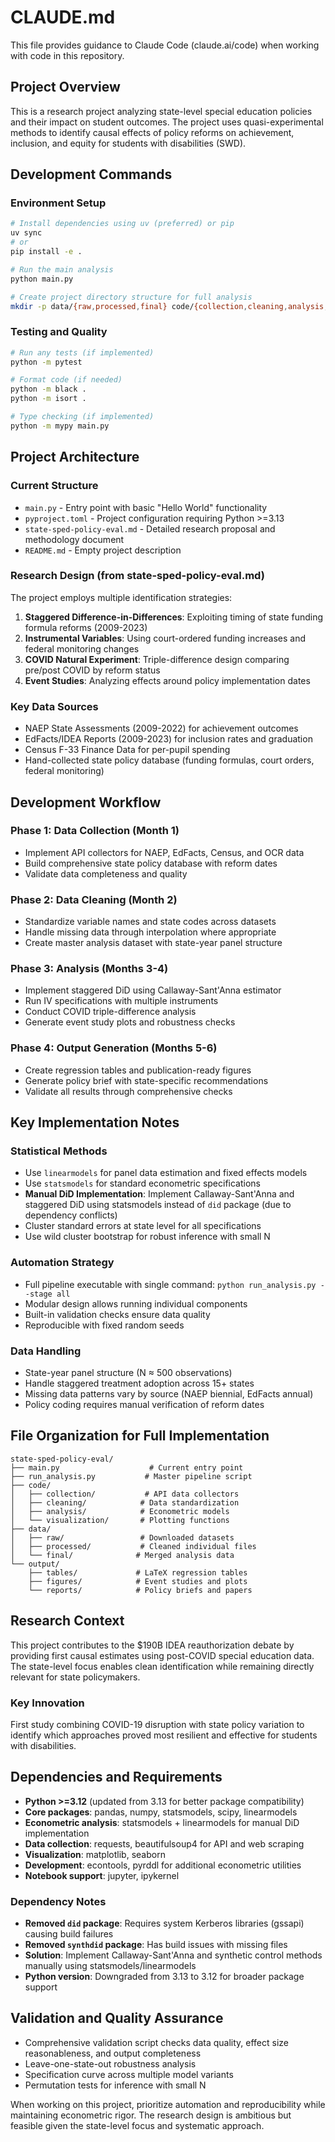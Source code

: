 # CLAUDE.md

This file provides guidance to Claude Code (claude.ai/code) when working with code in this repository.

## Project Overview

This is a research project analyzing state-level special education policies and their impact on student outcomes. The project uses quasi-experimental methods to identify causal effects of policy reforms on achievement, inclusion, and equity for students with disabilities (SWD).

## Development Commands

### Environment Setup
```bash
# Install dependencies using uv (preferred) or pip
uv sync
# or
pip install -e .

# Run the main analysis
python main.py

# Create project directory structure for full analysis
mkdir -p data/{raw,processed,final} code/{collection,cleaning,analysis,visualization} output/{tables,figures,reports} docs
```

### Testing and Quality
```bash
# Run any tests (if implemented)
python -m pytest

# Format code (if needed)
python -m black .
python -m isort .

# Type checking (if implemented)
python -m mypy main.py
```

## Project Architecture

### Current Structure
- `main.py` - Entry point with basic "Hello World" functionality
- `pyproject.toml` - Project configuration requiring Python >=3.13
- `state-sped-policy-eval.md` - Detailed research proposal and methodology document
- `README.md` - Empty project description

### Research Design (from state-sped-policy-eval.md)
The project employs multiple identification strategies:
1. **Staggered Difference-in-Differences**: Exploiting timing of state funding formula reforms (2009-2023)
2. **Instrumental Variables**: Using court-ordered funding increases and federal monitoring changes
3. **COVID Natural Experiment**: Triple-difference design comparing pre/post COVID by reform status
4. **Event Studies**: Analyzing effects around policy implementation dates

### Key Data Sources
- NAEP State Assessments (2009-2022) for achievement outcomes
- EdFacts/IDEA Reports (2009-2023) for inclusion rates and graduation
- Census F-33 Finance Data for per-pupil spending
- Hand-collected state policy database (funding formulas, court orders, federal monitoring)

## Development Workflow

### Phase 1: Data Collection (Month 1)
- Implement API collectors for NAEP, EdFacts, Census, and OCR data
- Build comprehensive state policy database with reform dates
- Validate data completeness and quality

### Phase 2: Data Cleaning (Month 2)  
- Standardize variable names and state codes across datasets
- Handle missing data through interpolation where appropriate
- Create master analysis dataset with state-year panel structure

### Phase 3: Analysis (Months 3-4)
- Implement staggered DiD using Callaway-Sant'Anna estimator
- Run IV specifications with multiple instruments
- Conduct COVID triple-difference analysis
- Generate event study plots and robustness checks

### Phase 4: Output Generation (Months 5-6)
- Create regression tables and publication-ready figures
- Generate policy brief with state-specific recommendations
- Validate all results through comprehensive checks

## Key Implementation Notes

### Statistical Methods
- Use `linearmodels` for panel data estimation and fixed effects models
- Use `statsmodels` for standard econometric specifications
- **Manual DiD Implementation**: Implement Callaway-Sant'Anna and staggered DiD using statsmodels instead of `did` package (due to dependency conflicts)
- Cluster standard errors at state level for all specifications
- Use wild cluster bootstrap for robust inference with small N

### Automation Strategy
- Full pipeline executable with single command: `python run_analysis.py --stage all`
- Modular design allows running individual components
- Built-in validation checks ensure data quality
- Reproducible with fixed random seeds

### Data Handling
- State-year panel structure (N ≈ 500 observations)
- Handle staggered treatment adoption across 15+ states
- Missing data patterns vary by source (NAEP biennial, EdFacts annual)
- Policy coding requires manual verification of reform dates

## File Organization for Full Implementation

```
state-sped-policy-eval/
├── main.py                    # Current entry point
├── run_analysis.py           # Master pipeline script
├── code/
│   ├── collection/           # API data collectors
│   ├── cleaning/            # Data standardization
│   ├── analysis/            # Econometric models
│   └── visualization/       # Plotting functions
├── data/
│   ├── raw/                 # Downloaded datasets
│   ├── processed/           # Cleaned individual files
│   └── final/              # Merged analysis data
└── output/
    ├── tables/             # LaTeX regression tables
    ├── figures/            # Event studies and plots
    └── reports/            # Policy briefs and papers
```

## Research Context

This project contributes to the $190B IDEA reauthorization debate by providing first causal estimates using post-COVID special education data. The state-level focus enables clean identification while remaining directly relevant for state policymakers.

### Key Innovation
First study combining COVID-19 disruption with state policy variation to identify which approaches proved most resilient and effective for students with disabilities.

## Dependencies and Requirements

- **Python >=3.12** (updated from 3.13 for better package compatibility)
- **Core packages**: pandas, numpy, statsmodels, scipy, linearmodels
- **Econometric analysis**: statsmodels + linearmodels for manual DiD implementation
- **Data collection**: requests, beautifulsoup4 for API and web scraping
- **Visualization**: matplotlib, seaborn
- **Development**: econtools, pyrddl for additional econometric utilities
- **Notebook support**: jupyter, ipykernel

### Dependency Notes
- **Removed `did` package**: Requires system Kerberos libraries (gssapi) causing build failures
- **Removed `synthdid` package**: Has build issues with missing files  
- **Solution**: Implement Callaway-Sant'Anna and synthetic control methods manually using statsmodels/linearmodels
- **Python version**: Downgraded from 3.13 to 3.12 for broader package support

## Validation and Quality Assurance

- Comprehensive validation script checks data quality, effect size reasonableness, and output completeness
- Leave-one-state-out robustness analysis
- Specification curve across multiple model variants
- Permutation tests for inference with small N

When working on this project, prioritize automation and reproducibility while maintaining econometric rigor. The research design is ambitious but feasible given the state-level focus and systematic approach.